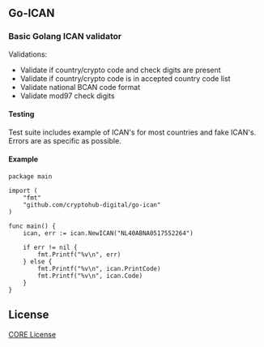 ## Go-ICAN

### Basic Golang ICAN validator

Validations:
- Validate if country/crypto code and check digits are present
- Validate if country/crypto code is in accepted country code list
- Validate national BCAN code format
- Validate mod97 check digits

#### Testing
Test suite includes example of ICAN's for most countries and fake ICAN's. Errors are as specific as possible.

#### Example

	package main

	import (
		"fmt"
		"github.com/cryptohub-digital/go-ican"
	)

	func main() {
		ican, err := ican.NewICAN("NL40ABNA0517552264")

		if err != nil {
			fmt.Printf("%v\n", err)
		} else {
			fmt.Printf("%v\n", ican.PrintCode)
			fmt.Printf("%v\n", ican.Code)
		}
	}

## License

[CORE License](LICENSE)
